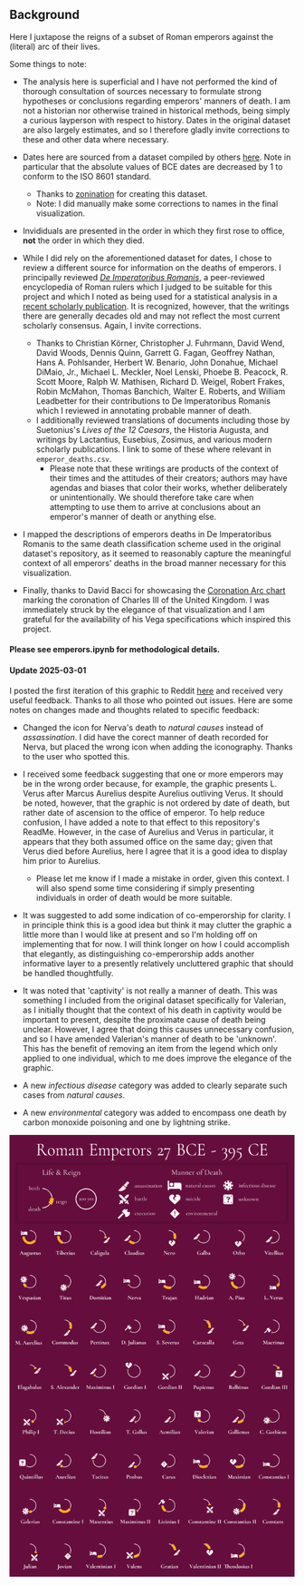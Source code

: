 ## Background

Here I juxtapose the reigns of a subset of Roman emperors against the (literal) arc of their lives.

Some things to note:

* The analysis here is superficial and I have not performed the kind of thorough consultation of sources necessary to formulate strong hypotheses or conclusions regarding emperors' manners of death. I am not a historian nor otherwise trained in historical methods, being simply a curious layperson with respect to history. Dates in the original dataset are also largely estimates, and so I therefore gladly invite corrections to these and other data where necessary.

* Dates here are sourced from a dataset compiled by others [here](https://github.com/zonination/emperors). Note in particular that the absolute values of BCE dates are decreased by 1 to conform to the ISO 8601 standard.
  - Thanks to [zonination](https://github.com/zonination) for creating this dataset.
  - Note: I did manually make some corrections to names in the final visualization.
 
* Invididuals are presented in the order in which they first rose to office, **not** the order in which they died.

* While I did rely on the aforementioned dataset for dates, I chose to review a different source for information on the deaths of emperors. I principally reviewed *[De Imperatoribus Romanis](https://isaw.nyu.edu/publications/awol-index/html/www.luc.edu/roman-emperors.html)*, a peer-reviewed encyclopedia of Roman rulers which I judged to be suitable for this project and which I noted as being used for a statistical analysis in a [recent scholarly publication](https://www.nature.com/articles/s41599-019-0366-y). It is recognized, however, that the writings there are generally decades old and may not reflect the most current scholarly consensus. Again, I invite corrections.

  - Thanks to Christian Körner, Christopher J. Fuhrmann, David Wend, David Woods, Dennis Quinn, Garrett G. Fagan, Geoffrey Nathan, Hans A. Pohlsander, Herbert W. Benario, John Donahue, Michael DiMaio, Jr., Michael L. Meckler, Noel Lenski, Phoebe B. Peacock, R. Scott Moore, Ralph W. Mathisen, Richard D. Weigel, Robert Frakes, Robin McMahon, Thomas Banchich, Walter E. Roberts, and William Leadbetter for their contributions to De Imperatoribus Romanis which I reviewed in annotating probable manner of death.
  - I additionally reviewed translations of documents including those by Suetonius's *Lives of the 12 Caesars*, the Historia Augusta, and writings by Lactantius, Eusebius, Zosimus, and various modern scholarly publications. I link to some of these where relevant in `emperor_deaths.csv`.
    - Please note that these writings are products of the context of their times and the attitudes of their creators; authors may have agendas and biases that color their works, whether deliberately or unintentionally. We should therefore take care when attempting to use them to arrive at conclusions about an emperor's manner of death or anything else.

* I mapped the descriptions of emperors deaths in De Imperatoribus Romanis to the same death classification scheme used in the original dataset's repository, as it seemed to reasonably capture the meaningful context of all emperors' deaths in the broad manner necessary for this visualization.

* Finally, thanks to David Bacci for showcasing the [Coronation Arc chart](https://github.com/PBI-David/Deneb-Showcase/blob/main/Coronation%20Arc%20Chart/Thumbnail.png) marking the coronation of Charles III of the United Kingdom. I was immediately struck by the elegance of that visualization and I am grateful for the availability of his Vega specifications which inspired this project.

#### Please see emperors.ipynb for methodological details.

#### Update 2025-03-01
I posted the first iteration of this graphic to Reddit [here](https://www.reddit.com/r/dataisbeautiful/comments/1iw1qce/oc_visualizing_the_lifetimes_and_reigns_of_a/) and received very useful feedback. Thanks to all those who pointed out issues. Here are some notes on changes made and thoughts related to specific feedback: 

* Changed the icon for Nerva's death to *natural causes* instead of *assassination*. I did have the corect manner of death recorded for Nerva, but placed the wrong icon when adding the iconography. Thanks to the user who spotted this.

* I received some feedback suggesting that one or more emperors may be in the wrong order because, for example, the graphic presents L. Verus after Marcus Aurelius despite Aurelius outliving Verus. It should be noted, however, that the graphic is not ordered by date of death, but rather date of ascension to the office of emperor. To help reduce confusion, I have added a note to that effect to this repository's ReadMe. However, in the case of Aurelius and Verus in particular, it appears that they both assumed office on the same day; given that Verus died before Aurelius, here I agree that it is a good idea to display him prior to Aurelius.
   - Please let me know if I made a mistake in order, given this context. I will also spend some time considering if simply presenting individuals in order of death would be more suitable. 

* It was suggested to add some indication of co-emperorship for clarity. I in principle think this is a good idea but think it may clutter the graphic a little more than I would like at present and so I'm holding off on implementing that for now. I will think longer on how I could accomplish that elegantly, as distinguishing co-emperorship adds another informative layer to a presently relatively uncluttered graphic that should be handled thoughtfully.

* It was noted that 'captivity' is not really a manner of death. This was something I included from the original dataset specifically for Valerian, as I initially thought that the context of his death in captivity would be important to present, despite the proximate cause of death being unclear. However, I agree that doing this causes unnecessary confusion, and so I have amended Valerian's manner of death to be 'unknown'. This has the benefit of removing an item from the legend which only applied to one individual, which to me does improve the elegance of the graphic.

* A new *infectious disease* category was added to clearly separate such cases from *natural causes*.
  
* A new *environmental* category was added to encompass one death by carbon monoxide poisoning and one by lightning strike. 

![Roman Emperors, 27 BCE - 395 CE](for_screens/emperors.png)
